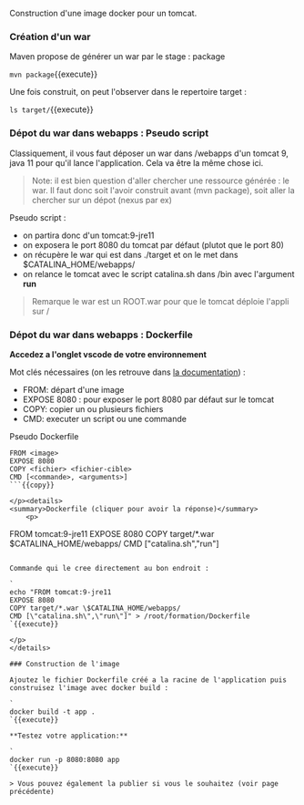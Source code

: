 Construction d'une image docker pour un tomcat.


### Création d'un war
Maven propose de générer un war par le stage : package 

`
mvn package
`{{execute}}


Une fois construit, on peut l'observer dans le repertoire target :

`
ls target/
`{{execute}}

### Dépot du war dans webapps : Pseudo script

Classiquement, il vous faut déposer un war dans /webapps d'un tomcat 9, java 11 pour qu'il lance l'application. Cela va être la même chose ici.

> Note: il est bien question d'aller chercher une ressource générée : le war. Il faut donc soit l'avoir construit avant (mvn package), soit aller la chercher sur un dépot (nexus par ex)

Pseudo script : 
- on partira donc d'un tomcat:9-jre11
- on exposera le port 8080 du tomcat par défaut (plutot que le port 80)
- on récupère le war qui est dans ./target et on le met dans $CATALINA_HOME/webapps/
- on relance le tomcat avec le script catalina.sh dans /bin avec l'argument **run**

> Remarque le war est un ROOT.war pour que le tomcat déploie l'appli sur /

### Dépot du war dans webapps : Dockerfile

**Accedez a l'onglet vscode de votre environnement** 

Mot clés nécessaires (on les retrouve dans [la documentation](https://docs.docker.com/engine/reference/builder/)) : 
- FROM: départ d'une image
- EXPOSE 8080 : pour exposer le port 8080 par défaut sur le tomcat 
- COPY: copier un ou plusieurs fichiers
- CMD: executer un script ou une commande

<p>
<summary>Pseudo Dockerfile</summary>

```
FROM <image>
EXPOSE 8080
COPY <fichier> <fichier-cible>
CMD [<commande>, <arguments>]
```{{copy}}

</p><details>
<summary>Dockerfile (cliquer pour avoir la réponse)</summary>
    <p>

```
FROM tomcat:9-jre11
EXPOSE 8080
COPY target/*.war $CATALINA_HOME/webapps/
CMD ["catalina.sh","run"]
```{{copy}}

Commande qui le cree directement au bon endroit :

`
echo "FROM tomcat:9-jre11 
EXPOSE 8080
COPY target/*.war \$CATALINA_HOME/webapps/
CMD [\"catalina.sh\",\"run\"]" > /root/formation/Dockerfile
`{{execute}}

</p>
</details>

### Construction de l'image

Ajoutez le fichier Dockerfile créé a la racine de l'application puis construisez l'image avec docker build : 

`
docker build -t app .
`{{execute}}

**Testez votre application:**

`
docker run -p 8080:8080 app
`{{execute}}

> Vous pouvez également la publier si vous le souhaitez (voir page précédente)